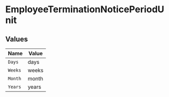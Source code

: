 # EmployeeTerminationNoticePeriodUnit


## Values

| Name    | Value   |
| ------- | ------- |
| `Days`  | days    |
| `Weeks` | weeks   |
| `Month` | month   |
| `Years` | years   |
